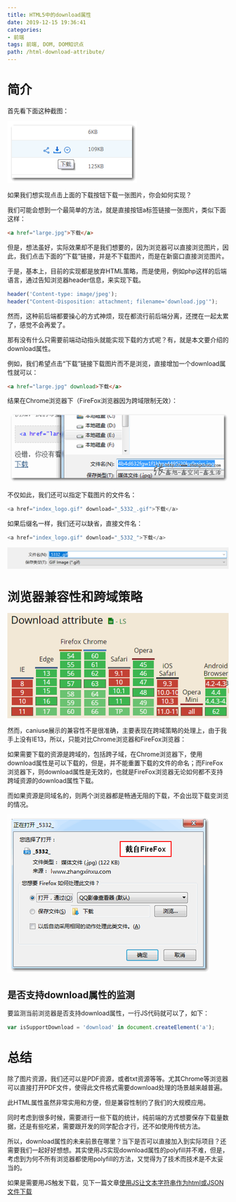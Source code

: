 ```yaml
---
title: HTML5中的download属性
date: 2019-12-15 19:36:41
categories:
- 前端
tags: 前端, DOM, DOM知识点
path: /html-download-attribute/
---
```


# 简介

首先看下面这种截图：

![](2019-12-15-19-38-16.png)

如果我们想实现点击上面的下载按钮下载一张图片，你会如何实现？

我们可能会想到一个最简单的方法，就是直接按钮a标签链接一张图片，类似下面这样：

```html
<a href="large.jpg">下载</a>
```

但是，想法虽好，实际效果却不是我们想要的，因为浏览器可以直接浏览图片，因此，我们点击下面的“下载”链接，并是不下载图片，而是在新窗口直接浏览图片。

于是，基本上，目前的实现都是放弃HTML策略，而是使用，例如php这样的后端语言，通过告知浏览器header信息，来实现下载。

```js
header('Content-type: image/jpeg'); 
header("Content-Disposition: attachment; filename='download.jpg'"); 
```

然而，这种前后端都要操心的方式神烦，现在都流行前后端分离，还搅在一起太累了，感觉不会再爱了。

那有没有什么只需要前端动动指头就能实现下载的方式呢？有，就是本文要介绍的download属性。

例如，我们希望点击“下载”链接下载图片而不是浏览，直接增加一个download属性就可以：

```html
<a href="large.jpg" download>下载</a>
```

结果在Chrome浏览器下（FireFox浏览器因为跨域限制无效）：

![](2019-12-15-19-41-40.png)

不仅如此，我们还可以指定下载图片的文件名：

```js
<a href="index_logo.gif" download="_5332_.gif">下载</a>
```

如果后缀名一样，我们还可以缺省，直接文件名：

```js
<a href="index_logo.gif" download="_5332_">下载</a>
```

![](2019-12-15-19-48-37.png)

# 浏览器兼容性和跨域策略

![](2019-12-15-19-49-10.png)

然而，caniuse展示的兼容性不是很准确，主要表现在跨域策略的处理上，由于我手上没有IE13，所以，只能对比Chrome浏览器和FireFox浏览器：

如果需要下载的资源是跨域的，包括跨子域，在Chrome浏览器下，使用download属性是可以下载的，但是，并不能重置下载的文件的命名；而FireFox浏览器下，则download属性是无效的，也就是FireFox浏览器无论如何都不支持跨域资源的download属性下载。

而如果资源是同域名的，则两个浏览器都是畅通无阻的下载，不会出现下载变浏览的情况。

![](2019-12-15-19-50-48.png)

## 是否支持download属性的监测

要监测当前浏览器是否支持download属性，一行JS代码就可以了，如下：

```js
var isSupportDownload = 'download' in document.createElement('a');
```

# 总结

除了图片资源，我们还可以是PDF资源，或者txt资源等等。尤其Chrome等浏览器可以直接打开PDF文件，使得此文件格式需要download处理的场景越来越普遍。

此HTML属性虽然非常实用和方便，但是兼容性制约了我们的大规模应用。

同时考虑到很多时候，需要进行一些下载的统计，纯前端的方式想要保存下载量数据，还是有些吃紧，需要跟开发的同学配合才行，还不如使用传统方法。

所以，download属性的未来前景在哪里？当下是否可以直接加入到实际项目？还需要我们一起好好想想。其实使用JS实现download属性的polyfill并不难，但是，考虑到为何不所有浏览器都使用polyfill的方法，又觉得为了技术而技术是不太妥当的。

如果是需要用JS触发下载，见下一篇文章[使用JS让文本字符串作为html或JSON文件下载](/js-text-string-download-as-html-json-file/)